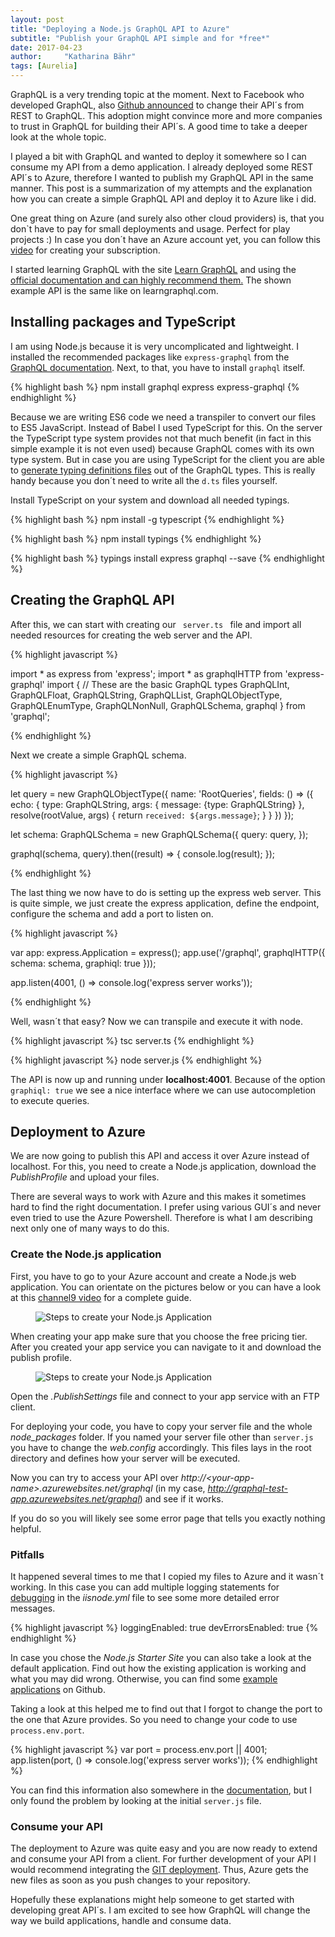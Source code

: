 ```yaml
---
layout: post
title: "Deploying a Node.js GraphQL API to Azure"
subtitle: "Publish your GraphQL API simple and for *free*"
date: 2017-04-23
author:     "Katharina Bähr"
tags: [Aurelia]
---
```



<span class="dropcap">G</span>raphQL is a very trending topic at the moment. Next to Facebook who developed GraphQL, also <a href="https://githubengineering.com/the-github-graphql-api/
" title="link to announcement"> Github announced</a> to change their API´s from REST to GraphQL. This adoption might convince more and more companies to trust in GraphQL for building their API´s. A good time to take a deeper look at the whole topic. 

I played a bit with GraphQL and wanted to deploy it somewhere so I can consume my API from a demo application. I already deployed some REST API´s to Azure, therefore I wanted to publish my GraphQL API in the same manner. This post is a summarization of my attempts and the explanation how you can create a simple GraphQL API and deploy it to Azure like i did. 

One great thing on Azure (and surely also other cloud providers) is, that you don`t have to pay for small deployments and usage. Perfect for play projects :)
In case you don´t have an Azure account yet, you can follow this <a href="https://www.youtube.com/watch?v=YHCAAnPIQyc" title="link to video for creating a azure subscription">video</a> for creating your subscription. 

I started learning GraphQL with the site <a href="https://learngraphql.com/" title="link to learngraphql">Learn GraphQL</a> and using the <a href="" title="link to offical docu">official documentation and can highly recommend them.</a> The shown example API is the same like on learngraphql.com. 

<h2>Installing packages and TypeScript</h2>

I am using Node.js because it is very uncomplicated and lightweight. I installed the recommended packages like <code>express-graphql</code> from the <a href="http://graphql.org/code/" title="link to official docu with available libraries">GraphQL documentation</a>. Next, to that, you have to install <code>graphql</code> itself.


{% highlight bash %}
npm install graphql express express-graphql
{% endhighlight %} 

Because we are writing ES6 code we need a transpiler to convert our files to ES5 JavaScript.
Instead of Babel I used TypeScript for this. On the server the TypeScript type system provides not that much benefit (in fact in this simple example it is not even used) because GraphQL comes with its own type system. But in case you are using TypeScript for the client you are able to <a href="https://github.com/dotansimha/graphql-code-generator" title="generate d.ts files from graphQL">generate typing definitions files</a> out of the GraphQL types. This is really handy because you don´t need to write all the <code>d.ts</code> files yourself.

Install TypeScript on your system and download all needed typings.

{% highlight bash %}
npm install -g typescript
{% endhighlight %} 

{% highlight bash %}
npm install typings
{% endhighlight %} 

{% highlight bash %}
typings install express graphql --save
{% endhighlight %} 

<h2>Creating the GraphQL API </h2>


After this, we can start with creating our <code> server.ts </code> file and import all needed resources for creating the web server and the API.

{% highlight javascript %}

import * as express from 'express';
import * as graphqlHTTP from 'express-graphql'
import {
  // These are the basic GraphQL types
  GraphQLInt,
  GraphQLFloat,
  GraphQLString,
  GraphQLList,
  GraphQLObjectType,
  GraphQLEnumType,
  GraphQLNonNull,
  GraphQLSchema,
  graphql
} from 'graphql';

{% endhighlight %} 

Next we create a simple GraphQL schema. 

{% highlight javascript %}

let query = new GraphQLObjectType({
  name: 'RootQueries',
  fields: () => ({
    echo: {
      type: GraphQLString,
      args: {
        message: {type: GraphQLString}
      },
      resolve(rootValue, args) {
        return `received: ${args.message}`;
      }
    }
  })
});

let schema: GraphQLSchema = new GraphQLSchema({
    query: query,
});

graphql(schema, query).then((result) => {
    console.log(result);
});

{% endhighlight %} 


The last thing we now have to do is setting up the express web server. This is quite simple, we just create the express application, define the endpoint,
configure the schema and add a port to listen on. 


{% highlight javascript %}

var app: express.Application = express();
app.use('/graphql', graphqlHTTP({
 schema: schema,
 graphiql: true
}));

app.listen(4001, () => console.log('express server works'));

{% endhighlight %} 

Well, wasn´t that easy? Now we can transpile and execute it with node.

{% highlight javascript %}
tsc server.ts
{% endhighlight %} 

{% highlight javascript %}
node server.js
{% endhighlight %} 

The API is  now up and running under **localhost:4001**. Because of the option <code> graphiql: true</code> we see a 
nice interface where we can use autocompletion to execute queries.

<h2>Deployment to Azure</h2>

We are now going to publish this API and access it over Azure instead of localhost.
For this, you need to create a Node.js application, download the *PublishProfile* and upload your files.

There are several ways to work with Azure and this makes it sometimes hard to find the right documentation.
I prefer using various GUI´s and never even tried to use the Azure Powershell. Therefore is what I am describing next only one of many ways to do this.

<h3> Create the Node.js application</h3>

First, you have to go to your Azure account and create a Node.js web application. You can orientate on the pictures below or you can have a look at this <a href="https://channel9.msdn.com/Blogs/Azure/Create-a-Web-App-with-Nodejs-and-Azure-App-Service" title="how to create app video from channel9">channel9 video</a> for a complete guide.

<figure>
    <img src="{{ '/assets/img/azure_deploy.png' | prepend: site.baseurl }}" alt="Steps to create your Node.js Application"/>
</figure>

When creating your app make sure that you choose the free pricing tier. After you created your app service you can navigate to it and download the publish profile.

<figure>
    <img src="{{ '/assets/img/download_publish_profile.PNG' | prepend: site.baseurl }}" alt="Steps to create your Node.js Application"/>
</figure>

Open the *.PublishSettings* file and connect to your app service with an FTP client.

For deploying your code, you have to copy your server file and the whole *node_packages* folder. If you named your server file other than <code>server.js</code> you have to change the *web.config* accordingly.
This files lays in the root directory and defines how your server will be executed.

Now you can try to access your API over <em>http://\<your-app-name\>.azurewebsites.net/graphql</em> (in my case, <em>http://graphql-test-app.azurewebsites.net/graphql</em>) and see if it works.

If you do so you will likely see some error page that tells you exactly nothing helpful.

<h3>Pitfalls</h3>
It happened several times to me that I copied my files to Azure and it wasn´t working. In this case you can add multiple logging statements for <a href="https://docs.microsoft.com/en-us/azure/app-service-web/web-sites-nodejs-debug" title="link to azure debugging guide">debugging</a>
in the <em>iisnode.yml</em> file to see some more detailed error messages.


{% highlight javascript %}
loggingEnabled: true
devErrorsEnabled: true
{% endhighlight %} 

In case you chose the *Node.js Starter Site* you can also take a look at the default application. Find out how the existing application is working and
what you may did wrong. Otherwise, you can find some <a href="https://github.com/Azure-Samples/app-service-web-nodejs-get-started">example applications</a> on Github.

Taking a look at this helped me to find out that I forgot to change the port to the one that Azure provides. So you need to change your code to use <code>process.env.port</code>.

{% highlight javascript %}
var port = process.env.port || 4001;
app.listen(port, () => console.log('express server works'));
{% endhighlight %} 


You can find this information also somewhere in the <a href="https://docs.microsoft.com/en-us/azure/cloud-services/cloud-services-nodejs-develop-deploy-app" title="link to node.js azure docu">documentation</a>, but I only found the problem by looking at the initial <code>server.js</code> file. 

<h3>Consume your API</h3>

The deployment to Azure was quite easy and you are now ready to extend and consume your API from a client.
For further development of your API I would recommend integrating the <a href="https://docs.microsoft.com/en-us/azure/app-service-web/app-service-deploy-local-git">GIT deployment</a>.
Thus, Azure gets the new files as soon as you push changes to your repository.

Hopefully these explanations might help someone to get started with developing great API´s.
I am excited to see how GraphQL will change the way we build applications, handle and consume data.
